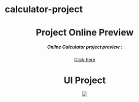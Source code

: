 # calculator-project

<div align="center">
  <h1>Project Online Preview</h1>
  
  <h5>Online Calculator project preview :</h5>

<a href="https://elegant-booth-6b23e6.netlify.app/">Click here</a>
  </div>


<div align="center">
  
  <h1>UI Project</h1>
  
  <img src="https://raw.githubusercontent.com/amirhosseinbanaei/calculator-project/main/ui%20image.jpg">
  </div>


